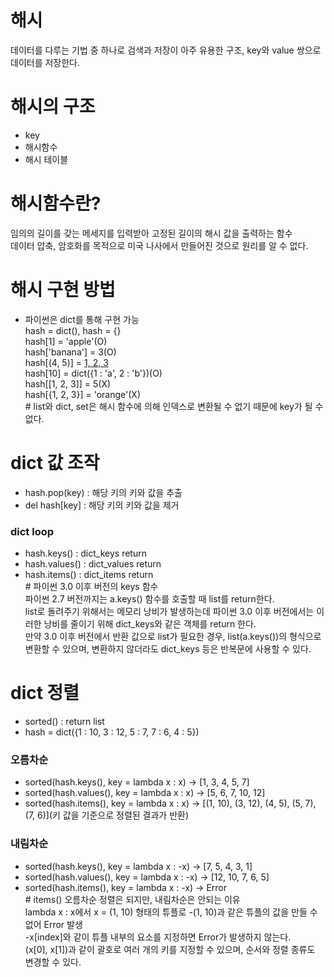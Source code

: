 # 해시
데이터를 다루는 기법 중 하나로 검색과 저장이 아주 유용한 구조, key와 value 쌍으로 데이터를 저장한다.

# 해시의 구조
- key
- 해시함수
- 해시 테이블

# 해시함수란?
임의의 길이를 갖는 메세지를 입력받아 고정된 길이의 해시 값을 출력하는 함수   
데이터 압축, 암호화를 목적으로 미국 나사에서 만들어진 것으로 원리를 알 수 없다.

# 해시 구현 방법
- 파이썬은 dict를 통해 구현 가능   
hash = dict(), hash = {}   
hash[1] = 'apple'(O)   
hash['banana'] = 3(O)   
hash[(4, 5)] = [1, 2, 3](O)   
hash[10] = dict({1 : 'a', 2 : 'b'})(O)   
hash[[1, 2, 3]] = 5(X)   
hash[{1, 2, 3}] = 'orange'(X)   
\# list와 dict, set은 해시 함수에 의해 인덱스로 변환될 수 없기 때문에 key가 될 수 없다.

# dict 값 조작
- hash.pop(key) : 해당 키의 키와 값을 추출
- del hash[key] : 해당 키의 키와 값을 제거

### dict loop
- hash.keys() : dict_keys return
- hash.values() : dict_values return
- hash.items() : dict_items return   
\# 파이썬 3.0 이후 버전의 keys 함수   
파이썬 2.7 버전까지는 a.keys() 함수를 호출할 때 list를 return한다.   
list로 돌려주기 위해서는 메모리 낭비가 발생하는데 파이썬 3.0 이후 버전에서는 이러한 낭비를 줄이기 위해 dict_keys와 같은 객체를 return 한다.   
만약 3.0 이후 버전에서 반환 값으로 list가 필요한 경우, list(a.keys())의 형식으로 변환할 수 있으며,
변환하지 않더라도 dict_keys 등은 반복문에 사용할 수 있다.

# dict 정렬
- sorted() : return list
- hash = dict({1 : 10, 3 : 12, 5 : 7, 7 : 6, 4 : 5})

### 오름차순
- sorted(hash.keys(), key = lambda x : x) -> [1, 3, 4, 5, 7]
- sorted(hash.values(), key = lambda x : x) -> [5, 6, 7, 10, 12]
- sorted(hash.items(), key = lambda x : x) -> [(1, 10), (3, 12), (4, 5), (5, 7), (7, 6)](키 값을 기준으로 정렬된 결과가 반환)

### 내림차순
- sorted(hash.keys(), key = lambda x : -x) -> [7, 5, 4, 3, 1]
- sorted(hash.values(), key = lambda x : -x) -> [12, 10, 7, 6, 5]
- sorted(hash.items(), key = lambda x : -x) -> Error   
\# items() 오름차순 정렬은 되지만, 내림차순은 안되는 이유   
lambda x : x에서 x = (1, 10) 형태의 튜플로 -(1, 10)과 같은 튜플의 값을 만들 수 없어 Error 발생   
-x[index]와 같이 튜플 내부의 요소를 지정하면 Error가 발생하지 않는다.   
(x[0], x[1])과 같이 괄호로 여러 개의 키를 지정할 수 있으며, 순서와 정렬 종류도 변경할 수 있다.
